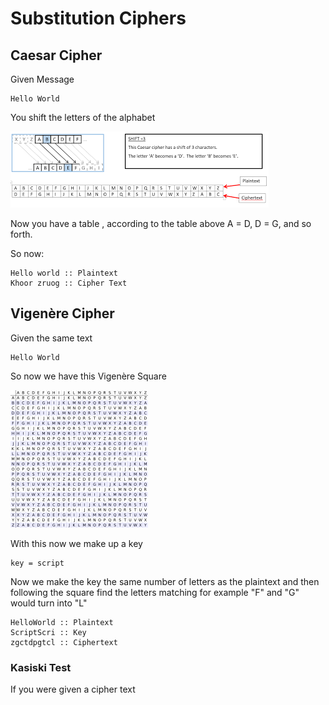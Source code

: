 # Substitution Ciphers

## Caesar Cipher

Given Message

```text
Hello World
```

You shift the letters of the alphabet 

![Caesar Cipher Shift 3](../../.gitbook/assets/ccipher.png)

Now you have a table , according to the table above A = D, D = G, and so forth.

So now:

```text
Hello world :: Plaintext
Khoor zruog :: Cipher Text
```

## Vigenère Cipher

Given the same text

```text
Hello World
```

So now we have this Vigenère Square

![Vigen&#xE8;re Square](../../.gitbook/assets/vcipher.png)

With this now we make up a key

```text
key = script
```

Now we make the key the same number of letters as the plaintext and then following the square find the letters matching for example "F" and "G" would turn into "L"

```text
HelloWorld :: Plaintext
ScriptScri :: Key
zgctdpgtcl :: Ciphertext
```

### Kasiski Test

If you were given a cipher text 





